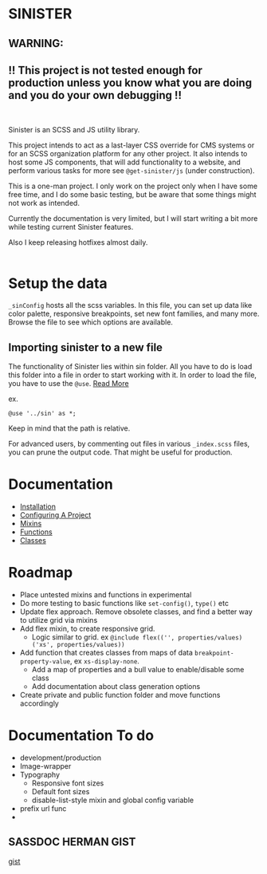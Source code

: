 # SINISTER

## WARNING:

## !! This project is not tested enough for production unless you know what you are doing and you do your own debugging !!

<br>

Sinister is an SCSS and JS utility library.

This project intends to act as a last-layer CSS override for CMS systems or for an SCSS organization platform for any other project. It also intends to host some JS components, that will add functionality to a website, and perform various tasks for more see `@get-sinister/js` (under construction).

This is a one-man project. I only work on the project only when I have some free time, and I do some basic testing, but be aware that some things might not work as intended.

Currently the documentation is very limited, but I will start writing a bit more while testing current Sinister features.

Also I keep releasing hotfixes almost daily.
<br><br>

# Setup the data

`_sinConfig` hosts all the scss variables. In this file, you can set up data like color palette, responsive breakpoints, set new font families, and many more. Browse the file to see which options are available.

## Importing sinister to a new file

The functionality of Sinister lies within sin folder. All you have to do is load this folder into a file in order to start working with it. In order to load the file, you have to use the `@use`. [Read More](https://sass-lang.com/documentation/at-rules/use)

ex.

```
@use '../sin' as *;

```

Keep in mind that the path is relative.

For advanced users, by commenting out files in various `_index.scss` files, you can prune the output code. That might be useful for production.

# Documentation

- [Installation](https://github.com/TheoKondak/Sinister/blob/sin060/scss/documentation/classes.md?plain=1)
- [Configuring A Project](https://github.com/TheoKondak/Sinister/blob/sin060/scss/documentation/classes.md?plain=1)
- [Mixins](https://github.com/TheoKondak/Sinister/blob/sin060/scss/documentation/classes.md?plain=1)
- [Functions](https://github.com/TheoKondak/Sinister/blob/sin060/scss/documentation/functions.md?plain=1)
- [Classes](https://github.com/TheoKondak/Sinister/blob/sin060/scss/documentation/classes.md?plain=1)

# Roadmap

- Place untested mixins and functions in experimental
- Do more testing to basic functions like `set-config()`, `type()` etc
- Update flex approach. Remove obsolete classes, and find a better way to utilize grid via mixins
- Add flex mixin, to create responsive grid.
  - Logic similar to grid. ex `@include flex(('', properties/values)('xs', properties/values))`
- Add function that creates classes from maps of data `breakpoint-property-value`, ex `xs-display-none`.
  - Add a map of properties and a bull value to enable/disable some class
  - Add documentation about class generation options
- Create private and public function folder and move functions accordingly

# Documentation To do

- development/production
- Image-wrapper
- Typography
  - Responsive font sizes
  - Default font sizes
  - disable-list-style mixin and global config variable
- prefix url func
- 
## SASSDOC HERMAN GIST

[gist](https://gist.github.com/TheoKondak/0c258ff5fdb22a79482f14000cc09ff9)